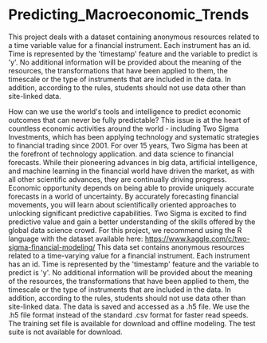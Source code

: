 # Predicting_Macroeconomic_Trends
This project deals with a dataset containing anonymous resources related to a time variable value for a financial instrument. Each instrument has an id. Time is represented by the 'timestamp' feature and the variable to predict is 'y'. No additional information will be provided about the meaning of the resources, the transformations that have been applied to them, the timescale or the type of instruments that are included in the data. In addition, according to the rules, students should not use data other than site-linked data.

How can we use the world's tools and intelligence to predict economic outcomes that can never be fully predictable? This issue is at the heart of countless economic activities around the world - including Two Sigma Investments, which has been applying technology and systematic strategies to financial trading since 2001. For over 15 years, Two Sigma has been at the forefront of technology application. and data science to financial forecasts. While their pioneering advances in big data, artificial intelligence, and machine learning in the financial world have driven the market, as with all other scientific advances, they are continually driving progress. Economic opportunity depends on being able to provide uniquely accurate forecasts in a world of uncertainty. By accurately forecasting financial movements, you will learn about scientifically oriented approaches to unlocking significant predictive capabilities. Two Sigma is excited to find predictive value and gain a better understanding of the skills offered by the global data science crowd.
For this project, we recommend using the R language with the
dataset available here:
https://www.kaggle.com/c/two-sigma-financial-modeling/
This data set contains anonymous resources related to a time-varying value for a financial instrument. Each instrument has an id. Time is represented by the 'timestamp' feature and the variable to predict is 'y'. No additional information will be provided about the meaning of the resources, the transformations that have been applied to them, the timescale or the type of instruments that are included in the data. In addition, according to the rules, students should not use data other than site-linked data.
The data is saved and accessed as a .h5 file. We use the .h5 file format instead of the standard .csv format for faster read speeds. The training set file is available for download and offline modeling. The test suite is not available for download.
